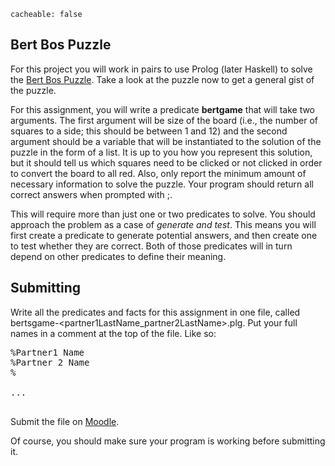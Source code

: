 ```
cacheable: false
```

## Bert Bos Puzzle

For this project you will work in pairs to use Prolog (later Haskell) to solve
the [Bert Bos Puzzle](/~tmullen/pages/bertspel). Take a look at the puzzle now to
get a general gist of the puzzle.

For this assignment, you will write a predicate **bertgame** that will take two arguments. The first
argument will be size of the board (i.e., the number of squares to a side; this should be between 1 and 12) and the second argument should be a variable that will be instantiated to the solution of the puzzle in the form of a list. It is up to you how you represent this solution, but it should tell us which squares need to be clicked or not clicked in order to convert the board to all red. Also, only report
the minimum amount of necessary information to solve the puzzle. Your program should return all correct answers when prompted with ;.

This will require more than just one or two predicates to solve. You should approach the problem as a case of *generate and test*. This means you will first create a predicate to generate potential answers, and then create one to test whether they are correct. Both of those predicates will in turn depend on other predicates to define their meaning.  

## Submitting

Write all the predicates and facts for this assignment in one file, called
<span class="codefont">bertsgame-&lt;partner1LastName_partner2LastName&gt;.plg</span>. Put your full names in a comment at the top of the file. Like so:

<pre>%Partner1 Name
%Partner 2 Name
%

...

</pre>

Submit the file on [Moodle]().

Of course, you should make sure your program is working before submitting it.

